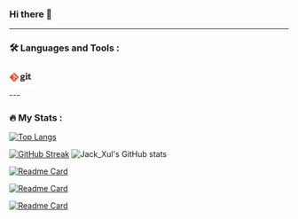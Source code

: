 ### Hi there 👋


---

### :hammer_and_wrench: Languages and Tools :
<div>
<img src="https://github.com/devicons/devicon/blob/master/icons/git/git-original-wordmark.svg" title="Git" **alt="Git" width="40" height="40"/>
</div>
---

### :fire: My Stats :

[![Top Langs](https://github-readme-stats.vercel.app/api/top-langs/?username=Jackxul&hide=SCSS,CSS,EJS,HTML&langs_count=5&&theme=nightowl&card_width=450px&layout=compact)](https://github.com/anuraghazra/github-readme-stats)

[![GitHub Streak](http://github-readme-streak-stats.herokuapp.com?user=Jackxul&theme=buefy&background=000000)](https://git.io/streak-stats)   ![Jack_Xul's GitHub stats](https://github-readme-stats-sigma-five.vercel.app/api?username=Jackxul&theme=nightowl&show_icons=true)


[![Readme Card](https://github-readme-stats.vercel.app/api/pin/?username=Jackxul&theme=buefy&repo=NGLAB_Ticket_System&show_owner=true)](https://github.com/anuraghazra/github-readme-stats) 

[![Readme Card](https://github-readme-stats.vercel.app/api/pin/?username=Jackxul&theme=buefy&repo=Makefile&show_owner=true)](https://github.com/anuraghazra/github-readme-stats) 

[![Readme Card](https://github-readme-stats.vercel.app/api/pin/?username=Jackxul&theme=buefy&repo=Android_studio&show_owner=true)](https://github.com/anuraghazra/github-readme-stats)
<!--
**Jackxul/Jackxul** is a ✨ _special_ ✨ repository because its `README.md` (this file) appears on your GitHub profile.

Here are some ideas to get you started:

- 🔭 I’m currently working on ...
- 🌱 I’m currently learning ...
- 👯 I’m looking to collaborate on ...
- 🤔 I’m looking for help with ...
- 💬 Ask me about ...
- 📫 How to reach me: ...
- 😄 Pronouns: ...
- ⚡ Fun fact: ...
-->
